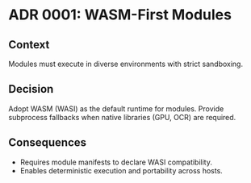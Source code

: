 # ADR 0001: WASM-First Modules

## Context

Modules must execute in diverse environments with strict sandboxing.

## Decision

Adopt WASM (WASI) as the default runtime for modules. Provide subprocess fallbacks when native libraries (GPU, OCR) are required.

## Consequences

- Requires module manifests to declare WASI compatibility.
- Enables deterministic execution and portability across hosts.
